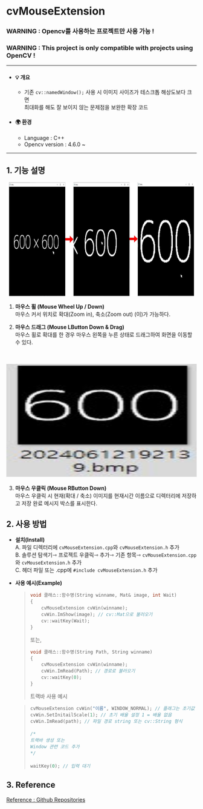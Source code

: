 # cvMouseExtension
### WARNING : Opencv를 사용하는 프로젝트만 사용 가능 !
### WARNING : This project is only compatible with projects using OpenCV !  
---
* #### 💡 개요
  * 기존 ```cv::namedWindow();``` 사용 시 이미지 사이즈가 
테스크톱 해상도보다 크면  
최대화를 해도 잘 보이지 않는 문제점을 보완한 확장 코드  
   
* #### 🌍 환경
  * Language : C++
  * Opencv version : 4.6.0 ~

---
<!-------------------------------------------------------------Part 1------------------------------------------------------------------------------------------>

 ## 1. 기능 설명

 <img src="./src/확대중.jpg" width="700" height="300" />  

 1. __마우스 휠 (Mouse Wheel Up / Down)__  
    마우스 커서 위치로 확대(Zoom in), 축소(Zoom out) (이)가 가능하다. 

       
 2. __마우스 드래그 (Mouse LButton Down & Drag)__      
    마우스 휠로 확대를 한 경우 마우스 왼쪽을 누른 상태로 드래그하여 화면을 이동할 수 있다.
</br>
</br>
    

 <img src="./src/저장완료.jpg" width="700" height="300" />         
 
 3. __마우스 우클릭 (Mouse RButton Down)__      
    마우스 우클릭 시 현재(확대 / 축소) 이미지를 현재시간 이름으로 디렉터리에 저장하고 저장 완료 메시지 박스를 표시한다.  
    
 <!-------------------------------------------------------------Part 2------------------------------------------------------------------------------------------>
 
## 2. 사용 방법
   * __설치(Install)__   
      A. 파일 디렉터리에 ```cvMouseExtension.cpp```와 ```cvMouseExtension.h``` 추가  
      B. 솔루션 탐색기⇾ 프로젝트 우클릭⇾ 추가⇾ 기존 항목⇾ ```cvMouseExtension.cpp```와 ```cvMouseExtension.h``` 추가   
      C. 헤더 파일 또는 .cpp에  ```#include cvMouseExtension.h``` 추가  

   * __사용 예시(Example)__
		>	```cpp
		>	void 클래스::함수명(String winname, Mat& image, int Wait)
		>	{
		>		cvMouseExtension cvWin(winname);
		>		cvWin.ImShow(image); // cv::Mat으로 불러오기
		>		cv::waitKey(Wait);
		>	}
		>	```
		>	또는,
		>	```cpp
		>	void 클래스::함수명(String Path, String winname)
		>	{
		>		cvMouseExtension cvWin(winname);
		>		cvWin.ImRead(Path); // 경로로 불러오기
		>		cv::waitKey(0);
		>	}
		>	```
		>	
		> 트랙바 사용 예시

		>	```cpp
		>	cvMouseExtension cvWin("이름", WINDOW_NORMAL); // 플래그는 초기값 1
		>	cvWin.SetInitailScale(1); // 초기 배율 설정 1 = 배율 없음
		>	cvWin.ImRead(path); // 파일 경로 string 또는 cv::String 형식
		>	
		>	/*
		>	트랙바 생성 또는 
		>	Window 관련 코드 추가
		>	*/
		>	
		>	waitKey(0); // 입력 대기
		>	```
## 3. Reference 
 [Reference : Github Repositories](https://github.com/DennisLiu1993/Zoom-In-Out-with-OpenCV)



